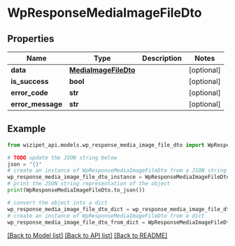 # WpResponseMediaImageFileDto


## Properties

Name | Type | Description | Notes
------------ | ------------- | ------------- | -------------
**data** | [**MediaImageFileDto**](MediaImageFileDto.md) |  | [optional] 
**is_success** | **bool** |  | [optional] 
**error_code** | **str** |  | [optional] 
**error_message** | **str** |  | [optional] 

## Example

```python
from wizipet_api.models.wp_response_media_image_file_dto import WpResponseMediaImageFileDto

# TODO update the JSON string below
json = "{}"
# create an instance of WpResponseMediaImageFileDto from a JSON string
wp_response_media_image_file_dto_instance = WpResponseMediaImageFileDto.from_json(json)
# print the JSON string representation of the object
print(WpResponseMediaImageFileDto.to_json())

# convert the object into a dict
wp_response_media_image_file_dto_dict = wp_response_media_image_file_dto_instance.to_dict()
# create an instance of WpResponseMediaImageFileDto from a dict
wp_response_media_image_file_dto_from_dict = WpResponseMediaImageFileDto.from_dict(wp_response_media_image_file_dto_dict)
```
[[Back to Model list]](../README.md#documentation-for-models) [[Back to API list]](../README.md#documentation-for-api-endpoints) [[Back to README]](../README.md)


